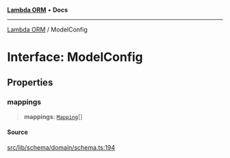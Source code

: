 [**Lambda ORM**](../README.md) • **Docs**

***

[Lambda ORM](../README.md) / ModelConfig

# Interface: ModelConfig

## Properties

### mappings

> **mappings**: [`Mapping`](Mapping.md)[]

#### Source

[src/lib/schema/domain/schema.ts:194](https://github.com/lambda-orm/lambdaorm-base/blob/e3a7772bb5fa4082532c38729067cbcb8dfa89b9/src/lib/schema/domain/schema.ts#L194)
